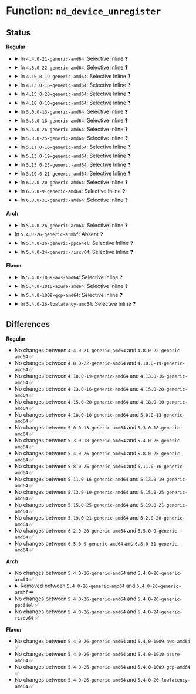 # Function: <code>nd_device_unregister</code>

## Status
<b>Regular</b>
<ul>
<li>
<details>
<summary>In <code>4.4.0-21-generic-amd64</code>: Selective Inline ❓</summary>

```c
void nd_device_unregister(struct device * dev, enum nd_async_mode mode)
```

```json
{
  "name": "nd_device_unregister",
  "collision_type": "Unique Global",
  "inline_type": "Selective",
  "funcs": [
    {
      "addr": 18446744071584709312,
      "name": "nd_device_unregister",
      "external": true,
      "loc": "drivers/nvdimm/bus.c:190",
      "file": "drivers/nvdimm/bus.c",
      "inline": "not declared, inlined",
      "caller_inline": [],
      "caller_func": [
        "drivers/nvdimm/core.c:child_unregister",
        "drivers/nvdimm/region.c:child_unregister",
        "drivers/nvdimm/namespace_devs.c:size_store",
        "drivers/nvdimm/claim.c:nd_namespace_store"
      ]
    }
  ],
  "symbols": [
    {
      "addr": 18446744071584709312,
      "name": "nd_device_unregister",
      "section": ".text",
      "bind": "STB_GLOBAL",
      "size": 75
    }
  ]
}
```
</details>
</li>
<li>
<details>
<summary>In <code>4.8.0-22-generic-amd64</code>: Selective Inline ❓</summary>

```c
void nd_device_unregister(struct device * dev, enum nd_async_mode mode)
```

```json
{
  "name": "nd_device_unregister",
  "collision_type": "Unique Global",
  "inline_type": "Selective",
  "funcs": [
    {
      "addr": 18446744071585058144,
      "name": "nd_device_unregister",
      "external": true,
      "loc": "drivers/nvdimm/bus.c:453",
      "file": "drivers/nvdimm/bus.c",
      "inline": "not declared, inlined",
      "caller_inline": [],
      "caller_func": [
        "drivers/nvdimm/region.c:child_unregister",
        "drivers/nvdimm/namespace_devs.c:size_store",
        "drivers/nvdimm/claim.c:nd_namespace_store"
      ]
    }
  ],
  "symbols": [
    {
      "addr": 18446744071585058144,
      "name": "nd_device_unregister",
      "section": ".text",
      "bind": "STB_GLOBAL",
      "size": 75
    }
  ]
}
```
</details>
</li>
<li>
<details>
<summary>In <code>4.10.0-19-generic-amd64</code>: Selective Inline ❓</summary>

```c
void nd_device_unregister(struct device * dev, enum nd_async_mode mode)
```

```json
{
  "name": "nd_device_unregister",
  "collision_type": "Unique Global",
  "inline_type": "Selective",
  "funcs": [
    {
      "addr": 18446744071585241936,
      "name": "nd_device_unregister",
      "external": true,
      "loc": "drivers/nvdimm/bus.c:455",
      "file": "drivers/nvdimm/bus.c",
      "inline": "not declared, inlined",
      "caller_inline": [],
      "caller_func": [
        "drivers/nvdimm/region.c:child_unregister",
        "drivers/nvdimm/namespace_devs.c:size_store",
        "drivers/nvdimm/claim.c:nd_namespace_store"
      ]
    }
  ],
  "symbols": [
    {
      "addr": 18446744071585241936,
      "name": "nd_device_unregister",
      "section": ".text",
      "bind": "STB_GLOBAL",
      "size": 75
    }
  ]
}
```
</details>
</li>
<li>
<details>
<summary>In <code>4.13.0-16-generic-amd64</code>: Selective Inline ❓</summary>

```c
void nd_device_unregister(struct device * dev, enum nd_async_mode mode)
```

```json
{
  "name": "nd_device_unregister",
  "collision_type": "Unique Global",
  "inline_type": "Selective",
  "funcs": [
    {
      "addr": 18446744071585323840,
      "name": "nd_device_unregister",
      "external": true,
      "loc": "drivers/nvdimm/bus.c:518",
      "file": "drivers/nvdimm/bus.c",
      "inline": "not declared, inlined",
      "caller_inline": [],
      "caller_func": [
        "drivers/nvdimm/region.c:child_unregister",
        "drivers/nvdimm/namespace_devs.c:size_store",
        "drivers/nvdimm/claim.c:nd_namespace_store"
      ]
    }
  ],
  "symbols": [
    {
      "addr": 18446744071585323840,
      "name": "nd_device_unregister",
      "section": ".text",
      "bind": "STB_GLOBAL",
      "size": 75
    }
  ]
}
```
</details>
</li>
<li>
<details>
<summary>In <code>4.15.0-20-generic-amd64</code>: Selective Inline ❓</summary>

```c
void nd_device_unregister(struct device * dev, enum nd_async_mode mode)
```

```json
{
  "name": "nd_device_unregister",
  "collision_type": "Unique Global",
  "inline_type": "Selective",
  "funcs": [
    {
      "addr": 18446744071585751808,
      "name": "nd_device_unregister",
      "external": true,
      "loc": "drivers/nvdimm/bus.c:518",
      "file": "drivers/nvdimm/bus.c",
      "inline": "not declared, inlined",
      "caller_inline": [],
      "caller_func": [
        "drivers/nvdimm/region.c:child_unregister",
        "drivers/nvdimm/namespace_devs.c:size_store",
        "drivers/nvdimm/claim.c:nd_namespace_store"
      ]
    }
  ],
  "symbols": [
    {
      "addr": 18446744071585751808,
      "name": "nd_device_unregister",
      "section": ".text",
      "bind": "STB_GLOBAL",
      "size": 75
    }
  ]
}
```
</details>
</li>
<li>
<details>
<summary>In <code>4.18.0-10-generic-amd64</code>: Selective Inline ❓</summary>

```c
void nd_device_unregister(struct device * dev, enum nd_async_mode mode)
```

```json
{
  "name": "nd_device_unregister",
  "collision_type": "Unique Global",
  "inline_type": "Selective",
  "funcs": [
    {
      "addr": 18446744071585997808,
      "name": "nd_device_unregister",
      "external": true,
      "loc": "drivers/nvdimm/bus.c:522",
      "file": "drivers/nvdimm/bus.c",
      "inline": "not declared, inlined",
      "caller_inline": [],
      "caller_func": [
        "drivers/nvdimm/region.c:child_unregister",
        "drivers/nvdimm/namespace_devs.c:size_store",
        "drivers/nvdimm/claim.c:nd_namespace_store"
      ]
    }
  ],
  "symbols": [
    {
      "addr": 18446744071585997808,
      "name": "nd_device_unregister",
      "section": ".text",
      "bind": "STB_GLOBAL",
      "size": 75
    }
  ]
}
```
</details>
</li>
<li>
<details>
<summary>In <code>5.0.0-13-generic-amd64</code>: Selective Inline ❓</summary>

```c
void nd_device_unregister(struct device * dev, enum nd_async_mode mode)
```

```json
{
  "name": "nd_device_unregister",
  "collision_type": "Unique Global",
  "inline_type": "Selective",
  "funcs": [
    {
      "addr": 18446744071586134768,
      "name": "nd_device_unregister",
      "external": true,
      "loc": "drivers/nvdimm/bus.c:551",
      "file": "drivers/nvdimm/bus.c",
      "inline": "not declared, inlined",
      "caller_inline": [],
      "caller_func": [
        "drivers/nvdimm/region.c:child_unregister",
        "drivers/nvdimm/namespace_devs.c:size_store",
        "drivers/nvdimm/claim.c:nd_namespace_store"
      ]
    }
  ],
  "symbols": [
    {
      "addr": 18446744071586134768,
      "name": "nd_device_unregister",
      "section": ".text",
      "bind": "STB_GLOBAL",
      "size": 75
    }
  ]
}
```
</details>
</li>
<li>
<details>
<summary>In <code>5.3.0-18-generic-amd64</code>: Selective Inline ❓</summary>

```c
void nd_device_unregister(struct device * dev, enum nd_async_mode mode)
```

```json
{
  "name": "nd_device_unregister",
  "collision_type": "Unique Global",
  "inline_type": "Selective",
  "funcs": [
    {
      "addr": 18446744071586369104,
      "name": "nd_device_unregister",
      "external": true,
      "loc": "drivers/nvdimm/bus.c:557",
      "file": "drivers/nvdimm/bus.c",
      "inline": "not declared, inlined",
      "caller_inline": [],
      "caller_func": [
        "drivers/nvdimm/region.c:child_unregister",
        "drivers/nvdimm/namespace_devs.c:__size_store",
        "drivers/nvdimm/claim.c:nd_namespace_store"
      ]
    }
  ],
  "symbols": [
    {
      "addr": 18446744071586369104,
      "name": "nd_device_unregister",
      "section": ".text",
      "bind": "STB_GLOBAL",
      "size": 150
    }
  ]
}
```
</details>
</li>
<li>
<details>
<summary>In <code>5.4.0-26-generic-amd64</code>: Selective Inline ❓</summary>

```c
void nd_device_unregister(struct device * dev, enum nd_async_mode mode)
```

```json
{
  "name": "nd_device_unregister",
  "collision_type": "Unique Global",
  "inline_type": "Selective",
  "funcs": [
    {
      "addr": 18446744071586516592,
      "name": "nd_device_unregister",
      "external": true,
      "loc": "drivers/nvdimm/bus.c:555",
      "file": "drivers/nvdimm/bus.c",
      "inline": "not declared, inlined",
      "caller_inline": [],
      "caller_func": [
        "drivers/nvdimm/region.c:child_unregister",
        "drivers/nvdimm/namespace_devs.c:__size_store",
        "drivers/nvdimm/claim.c:nd_namespace_store"
      ]
    }
  ],
  "symbols": [
    {
      "addr": 18446744071586516592,
      "name": "nd_device_unregister",
      "section": ".text",
      "bind": "STB_GLOBAL",
      "size": 150
    }
  ]
}
```
</details>
</li>
<li>
<details>
<summary>In <code>5.8.0-25-generic-amd64</code>: Selective Inline ❓</summary>

```c
void nd_device_unregister(struct device * dev, enum nd_async_mode mode)
```

```json
{
  "name": "nd_device_unregister",
  "collision_type": "Unique Global",
  "inline_type": "Selective",
  "funcs": [
    {
      "addr": 18446744071587296944,
      "name": "nd_device_unregister",
      "external": true,
      "loc": "drivers/nvdimm/bus.c:560",
      "file": "drivers/nvdimm/bus.c",
      "inline": "not declared, inlined",
      "caller_inline": [],
      "caller_func": [
        "drivers/nvdimm/region.c:child_unregister",
        "drivers/nvdimm/namespace_devs.c:__size_store",
        "drivers/nvdimm/claim.c:nd_detach_and_reset"
      ]
    }
  ],
  "symbols": [
    {
      "addr": 18446744071587296944,
      "name": "nd_device_unregister",
      "section": ".text",
      "bind": "STB_GLOBAL",
      "size": 150
    }
  ]
}
```
</details>
</li>
<li>
<details>
<summary>In <code>5.11.0-16-generic-amd64</code>: Selective Inline ❓</summary>

```c
void nd_device_unregister(struct device * dev, enum nd_async_mode mode)
```

```json
{
  "name": "nd_device_unregister",
  "collision_type": "Unique Global",
  "inline_type": "Selective",
  "funcs": [
    {
      "addr": 18446744071587358192,
      "name": "nd_device_unregister",
      "external": true,
      "loc": "drivers/nvdimm/bus.c:560",
      "file": "drivers/nvdimm/bus.c",
      "inline": "not declared, inlined",
      "caller_inline": [],
      "caller_func": [
        "drivers/nvdimm/region.c:child_unregister",
        "drivers/nvdimm/namespace_devs.c:__size_store",
        "drivers/nvdimm/claim.c:nd_detach_and_reset"
      ]
    }
  ],
  "symbols": [
    {
      "addr": 18446744071587358192,
      "name": "nd_device_unregister",
      "section": ".text",
      "bind": "STB_GLOBAL",
      "size": 150
    }
  ]
}
```
</details>
</li>
<li>
<details>
<summary>In <code>5.13.0-19-generic-amd64</code>: Selective Inline ❓</summary>

```c
void nd_device_unregister(struct device * dev, enum nd_async_mode mode)
```

```json
{
  "name": "nd_device_unregister",
  "collision_type": "Unique Global",
  "inline_type": "Selective",
  "funcs": [
    {
      "addr": 18446744071587240279,
      "name": "nd_device_unregister",
      "external": true,
      "loc": "drivers/nvdimm/bus.c:557",
      "file": "drivers/nvdimm/bus.c",
      "inline": "not declared, inlined",
      "caller_inline": [],
      "caller_func": [
        "drivers/nvdimm/region.c:child_unregister",
        "drivers/nvdimm/namespace_devs.c:__size_store",
        "drivers/nvdimm/claim.c:nd_namespace_store"
      ]
    }
  ],
  "symbols": [
    {
      "addr": 18446744071587241440,
      "name": "nd_device_unregister",
      "section": ".text",
      "bind": "STB_GLOBAL",
      "size": 150
    }
  ]
}
```
</details>
</li>
<li>
<details>
<summary>In <code>5.15.0-25-generic-amd64</code>: Selective Inline ❓</summary>

```c
void nd_device_unregister(struct device * dev, enum nd_async_mode mode)
```

```json
{
  "name": "nd_device_unregister",
  "collision_type": "Unique Global",
  "inline_type": "Selective",
  "funcs": [
    {
      "addr": 18446744071587806855,
      "name": "nd_device_unregister",
      "external": true,
      "loc": "drivers/nvdimm/bus.c:551",
      "file": "drivers/nvdimm/bus.c",
      "inline": "not declared, inlined",
      "caller_inline": [],
      "caller_func": [
        "drivers/nvdimm/dimm_devs.c:nvdimm_delete",
        "drivers/nvdimm/dimm_devs.c:nvdimm_delete",
        "drivers/nvdimm/region.c:child_unregister",
        "drivers/nvdimm/namespace_devs.c:__size_store",
        "drivers/nvdimm/claim.c:nd_namespace_store"
      ]
    }
  ],
  "symbols": [
    {
      "addr": 18446744071587807968,
      "name": "nd_device_unregister",
      "section": ".text",
      "bind": "STB_GLOBAL",
      "size": 150
    }
  ]
}
```
</details>
</li>
<li>
<details>
<summary>In <code>5.19.0-21-generic-amd64</code>: Selective Inline ❓</summary>

```c
void nd_device_unregister(struct device * dev, enum nd_async_mode mode)
```

```json
{
  "name": "nd_device_unregister",
  "collision_type": "Unique Global",
  "inline_type": "Selective",
  "funcs": [
    {
      "addr": 18446744071589155501,
      "name": "nd_device_unregister",
      "external": true,
      "loc": "drivers/nvdimm/bus.c:539",
      "file": "drivers/nvdimm/bus.c",
      "inline": "not declared, inlined",
      "caller_inline": [],
      "caller_func": [
        "drivers/nvdimm/dimm_devs.c:nvdimm_delete",
        "drivers/nvdimm/region.c:child_unregister",
        "drivers/nvdimm/namespace_devs.c:__size_store",
        "drivers/nvdimm/claim.c:nd_namespace_store"
      ]
    }
  ],
  "symbols": [
    {
      "addr": 18446744071589156528,
      "name": "nd_device_unregister",
      "section": ".text",
      "bind": "STB_GLOBAL",
      "size": 192
    }
  ]
}
```
</details>
</li>
<li>
<details>
<summary>In <code>6.2.0-20-generic-amd64</code>: Selective Inline ❓</summary>

```c
void nd_device_unregister(struct device * dev, enum nd_async_mode mode)
```

```json
{
  "name": "nd_device_unregister",
  "collision_type": "Unique Global",
  "inline_type": "Selective",
  "funcs": [
    {
      "addr": 18446744071590706477,
      "name": "nd_device_unregister",
      "external": true,
      "loc": "drivers/nvdimm/bus.c:552",
      "file": "drivers/nvdimm/bus.c",
      "inline": "not declared, inlined",
      "caller_inline": [],
      "caller_func": [
        "drivers/nvdimm/dimm_devs.c:nvdimm_delete",
        "drivers/nvdimm/region.c:child_unregister",
        "drivers/nvdimm/namespace_devs.c:__size_store",
        "drivers/nvdimm/claim.c:nd_namespace_store"
      ]
    }
  ],
  "symbols": [
    {
      "addr": 18446744071590707552,
      "name": "nd_device_unregister",
      "section": ".text",
      "bind": "STB_GLOBAL",
      "size": 192
    }
  ]
}
```
</details>
</li>
<li>
<details>
<summary>In <code>6.5.0-9-generic-amd64</code>: Selective Inline ❓</summary>

```c
void nd_device_unregister(struct device * dev, enum nd_async_mode mode)
```

```json
{
  "name": "nd_device_unregister",
  "collision_type": "Unique Global",
  "inline_type": "Selective",
  "funcs": [
    {
      "addr": 18446744071591047677,
      "name": "nd_device_unregister",
      "external": true,
      "loc": "drivers/nvdimm/bus.c:552",
      "file": "drivers/nvdimm/bus.c",
      "inline": "not declared, inlined",
      "caller_inline": [],
      "caller_func": [
        "drivers/nvdimm/dimm_devs.c:nvdimm_delete",
        "drivers/nvdimm/region.c:child_unregister",
        "drivers/nvdimm/namespace_devs.c:__size_store",
        "drivers/nvdimm/claim.c:nd_namespace_store"
      ]
    }
  ],
  "symbols": [
    {
      "addr": 18446744071591048752,
      "name": "nd_device_unregister",
      "section": ".text",
      "bind": "STB_GLOBAL",
      "size": 192
    }
  ]
}
```
</details>
</li>
<li>
<details>
<summary>In <code>6.8.0-31-generic-amd64</code>: Selective Inline ❓</summary>

```c
void nd_device_unregister(struct device * dev, enum nd_async_mode mode)
```

```json
{
  "name": "nd_device_unregister",
  "collision_type": "Unique Global",
  "inline_type": "Selective",
  "funcs": [
    {
      "addr": 18446744071591392189,
      "name": "nd_device_unregister",
      "external": true,
      "loc": "drivers/nvdimm/bus.c:552",
      "file": "drivers/nvdimm/bus.c",
      "inline": "not declared, inlined",
      "caller_inline": [],
      "caller_func": [
        "drivers/nvdimm/dimm_devs.c:nvdimm_delete",
        "drivers/nvdimm/region.c:child_unregister",
        "drivers/nvdimm/namespace_devs.c:__size_store",
        "drivers/nvdimm/claim.c:nd_namespace_store"
      ]
    }
  ],
  "symbols": [
    {
      "addr": 18446744071591393312,
      "name": "nd_device_unregister",
      "section": ".text",
      "bind": "STB_GLOBAL",
      "size": 192
    }
  ]
}
```
</details>
</li>
</ul>
<b>Arch</b>
<ul>
<li>
<details>
<summary>In <code>5.4.0-26-generic-arm64</code>: Selective Inline ❓</summary>

```c
void nd_device_unregister(struct device * dev, enum nd_async_mode mode)
```

```json
{
  "name": "nd_device_unregister",
  "collision_type": "Unique Global",
  "inline_type": "Selective",
  "funcs": [
    {
      "addr": 18446603336499400976,
      "name": "nd_device_unregister",
      "external": true,
      "loc": "drivers/nvdimm/bus.c:555",
      "file": "drivers/nvdimm/bus.c",
      "inline": "not declared, inlined",
      "caller_inline": [],
      "caller_func": [
        "drivers/nvdimm/region.c:child_unregister",
        "drivers/nvdimm/namespace_devs.c:__size_store",
        "drivers/nvdimm/claim.c:nd_namespace_store"
      ]
    }
  ],
  "symbols": [
    {
      "addr": 18446603336499400976,
      "name": "nd_device_unregister",
      "section": ".text",
      "bind": "STB_GLOBAL",
      "size": 216
    }
  ]
}
```
</details>
</li>
<li>
In <code>5.4.0-26-generic-armhf</code>: Absent ❓
</li>
<li>
<details>
<summary>In <code>5.4.0-26-generic-ppc64el</code>: Selective Inline ❓</summary>

```c
void nd_device_unregister(struct device * dev, enum nd_async_mode mode)
```

```json
{
  "name": "nd_device_unregister",
  "collision_type": "Unique Global",
  "inline_type": "Selective",
  "funcs": [
    {
      "addr": 13835058055292641504,
      "name": "nd_device_unregister",
      "external": true,
      "loc": "drivers/nvdimm/bus.c:555",
      "file": "drivers/nvdimm/bus.c",
      "inline": "not declared, inlined",
      "caller_inline": [],
      "caller_func": [
        "drivers/nvdimm/region.c:child_unregister",
        "drivers/nvdimm/namespace_devs.c:__size_store",
        "drivers/nvdimm/claim.c:nd_namespace_store"
      ]
    }
  ],
  "symbols": [
    {
      "addr": 13835058055292641504,
      "name": "nd_device_unregister",
      "section": ".text",
      "bind": "STB_GLOBAL",
      "size": 312
    }
  ]
}
```
</details>
</li>
<li>
<details>
<summary>In <code>5.4.0-24-generic-riscv64</code>: Selective Inline ❓</summary>

```c
void nd_device_unregister(struct device * dev, enum nd_async_mode mode)
```

```json
{
  "name": "nd_device_unregister",
  "collision_type": "Unique Global",
  "inline_type": "Selective",
  "funcs": [
    {
      "addr": 18446743936276631658,
      "name": "nd_device_unregister",
      "external": true,
      "loc": "drivers/nvdimm/bus.c:555",
      "file": "drivers/nvdimm/bus.c",
      "inline": "not declared, inlined",
      "caller_inline": [],
      "caller_func": [
        "drivers/nvdimm/region.c:child_unregister",
        "drivers/nvdimm/namespace_devs.c:__size_store",
        "drivers/nvdimm/claim.c:nd_namespace_store"
      ]
    }
  ],
  "symbols": [
    {
      "addr": 18446743936276631658,
      "name": "nd_device_unregister",
      "section": ".text",
      "bind": "STB_GLOBAL",
      "size": 192
    }
  ]
}
```
</details>
</li>
</ul>
<b>Flavor</b>
<ul>
<li>
<details>
<summary>In <code>5.4.0-1009-aws-amd64</code>: Selective Inline ❓</summary>

```c
void nd_device_unregister(struct device * dev, enum nd_async_mode mode)
```

```json
{
  "name": "nd_device_unregister",
  "collision_type": "Unique Global",
  "inline_type": "Selective",
  "funcs": [
    {
      "addr": 18446744071586207072,
      "name": "nd_device_unregister",
      "external": true,
      "loc": "drivers/nvdimm/bus.c:555",
      "file": "drivers/nvdimm/bus.c",
      "inline": "not declared, inlined",
      "caller_inline": [],
      "caller_func": [
        "drivers/nvdimm/region.c:child_unregister",
        "drivers/nvdimm/namespace_devs.c:__size_store",
        "drivers/nvdimm/claim.c:nd_namespace_store"
      ]
    }
  ],
  "symbols": [
    {
      "addr": 18446744071586207072,
      "name": "nd_device_unregister",
      "section": ".text",
      "bind": "STB_GLOBAL",
      "size": 150
    }
  ]
}
```
</details>
</li>
<li>
<details>
<summary>In <code>5.4.0-1010-azure-amd64</code>: Selective Inline ❓</summary>

```c
void nd_device_unregister(struct device * dev, enum nd_async_mode mode)
```

```json
{
  "name": "nd_device_unregister",
  "collision_type": "Unique Global",
  "inline_type": "Selective",
  "funcs": [
    {
      "addr": 18446744071586025440,
      "name": "nd_device_unregister",
      "external": true,
      "loc": "drivers/nvdimm/bus.c:555",
      "file": "drivers/nvdimm/bus.c",
      "inline": "not declared, inlined",
      "caller_inline": [],
      "caller_func": [
        "drivers/nvdimm/region.c:child_unregister",
        "drivers/nvdimm/namespace_devs.c:__size_store",
        "drivers/nvdimm/claim.c:nd_namespace_store"
      ]
    }
  ],
  "symbols": [
    {
      "addr": 18446744071586025440,
      "name": "nd_device_unregister",
      "section": ".text",
      "bind": "STB_GLOBAL",
      "size": 150
    }
  ]
}
```
</details>
</li>
<li>
<details>
<summary>In <code>5.4.0-1009-gcp-amd64</code>: Selective Inline ❓</summary>

```c
void nd_device_unregister(struct device * dev, enum nd_async_mode mode)
```

```json
{
  "name": "nd_device_unregister",
  "collision_type": "Unique Global",
  "inline_type": "Selective",
  "funcs": [
    {
      "addr": 18446744071586464560,
      "name": "nd_device_unregister",
      "external": true,
      "loc": "drivers/nvdimm/bus.c:555",
      "file": "drivers/nvdimm/bus.c",
      "inline": "not declared, inlined",
      "caller_inline": [],
      "caller_func": [
        "drivers/nvdimm/region.c:child_unregister",
        "drivers/nvdimm/namespace_devs.c:__size_store",
        "drivers/nvdimm/claim.c:nd_namespace_store"
      ]
    }
  ],
  "symbols": [
    {
      "addr": 18446744071586464560,
      "name": "nd_device_unregister",
      "section": ".text",
      "bind": "STB_GLOBAL",
      "size": 150
    }
  ]
}
```
</details>
</li>
<li>
<details>
<summary>In <code>5.4.0-26-lowlatency-amd64</code>: Selective Inline ❓</summary>

```c
void nd_device_unregister(struct device * dev, enum nd_async_mode mode)
```

```json
{
  "name": "nd_device_unregister",
  "collision_type": "Unique Global",
  "inline_type": "Selective",
  "funcs": [
    {
      "addr": 18446744071586576256,
      "name": "nd_device_unregister",
      "external": true,
      "loc": "drivers/nvdimm/bus.c:555",
      "file": "drivers/nvdimm/bus.c",
      "inline": "not declared, inlined",
      "caller_inline": [],
      "caller_func": [
        "drivers/nvdimm/region.c:child_unregister",
        "drivers/nvdimm/namespace_devs.c:__size_store",
        "drivers/nvdimm/claim.c:nd_namespace_store"
      ]
    }
  ],
  "symbols": [
    {
      "addr": 18446744071586576256,
      "name": "nd_device_unregister",
      "section": ".text",
      "bind": "STB_GLOBAL",
      "size": 150
    }
  ]
}
```
</details>
</li>
</ul>

## Differences
<b>Regular</b>
<ul>
<li>
No changes between <code>4.4.0-21-generic-amd64</code> and <code>4.8.0-22-generic-amd64</code> ✅
</li>
<li>
No changes between <code>4.8.0-22-generic-amd64</code> and <code>4.10.0-19-generic-amd64</code> ✅
</li>
<li>
No changes between <code>4.10.0-19-generic-amd64</code> and <code>4.13.0-16-generic-amd64</code> ✅
</li>
<li>
No changes between <code>4.13.0-16-generic-amd64</code> and <code>4.15.0-20-generic-amd64</code> ✅
</li>
<li>
No changes between <code>4.15.0-20-generic-amd64</code> and <code>4.18.0-10-generic-amd64</code> ✅
</li>
<li>
No changes between <code>4.18.0-10-generic-amd64</code> and <code>5.0.0-13-generic-amd64</code> ✅
</li>
<li>
No changes between <code>5.0.0-13-generic-amd64</code> and <code>5.3.0-18-generic-amd64</code> ✅
</li>
<li>
No changes between <code>5.3.0-18-generic-amd64</code> and <code>5.4.0-26-generic-amd64</code> ✅
</li>
<li>
No changes between <code>5.4.0-26-generic-amd64</code> and <code>5.8.0-25-generic-amd64</code> ✅
</li>
<li>
No changes between <code>5.8.0-25-generic-amd64</code> and <code>5.11.0-16-generic-amd64</code> ✅
</li>
<li>
No changes between <code>5.11.0-16-generic-amd64</code> and <code>5.13.0-19-generic-amd64</code> ✅
</li>
<li>
No changes between <code>5.13.0-19-generic-amd64</code> and <code>5.15.0-25-generic-amd64</code> ✅
</li>
<li>
No changes between <code>5.15.0-25-generic-amd64</code> and <code>5.19.0-21-generic-amd64</code> ✅
</li>
<li>
No changes between <code>5.19.0-21-generic-amd64</code> and <code>6.2.0-20-generic-amd64</code> ✅
</li>
<li>
No changes between <code>6.2.0-20-generic-amd64</code> and <code>6.5.0-9-generic-amd64</code> ✅
</li>
<li>
No changes between <code>6.5.0-9-generic-amd64</code> and <code>6.8.0-31-generic-amd64</code> ✅
</li>
</ul>
<b>Arch</b>
<ul>
<li>
No changes between <code>5.4.0-26-generic-amd64</code> and <code>5.4.0-26-generic-arm64</code> ✅
</li>
<li>
<details>
<summary>Removed between <code>5.4.0-26-generic-amd64</code> and <code>5.4.0-26-generic-armhf</code> ➖</summary>

```c
void nd_device_unregister(struct device * dev, enum nd_async_mode mode)
```
</details>
</li>
<li>
No changes between <code>5.4.0-26-generic-amd64</code> and <code>5.4.0-26-generic-ppc64el</code> ✅
</li>
<li>
No changes between <code>5.4.0-26-generic-amd64</code> and <code>5.4.0-24-generic-riscv64</code> ✅
</li>
</ul>
<b>Flavor</b>
<ul>
<li>
No changes between <code>5.4.0-26-generic-amd64</code> and <code>5.4.0-1009-aws-amd64</code> ✅
</li>
<li>
No changes between <code>5.4.0-26-generic-amd64</code> and <code>5.4.0-1010-azure-amd64</code> ✅
</li>
<li>
No changes between <code>5.4.0-26-generic-amd64</code> and <code>5.4.0-1009-gcp-amd64</code> ✅
</li>
<li>
No changes between <code>5.4.0-26-generic-amd64</code> and <code>5.4.0-26-lowlatency-amd64</code> ✅
</li>
</ul>
